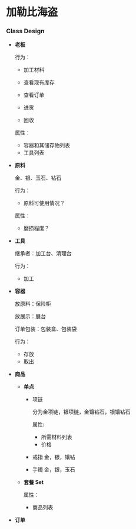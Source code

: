 # 加勒比海盗

### Class Design

- **老板**

	行为：

	- 加工材料

	- 查看现有库存
	- 查看订单
	- 进货
	- 回收

	属性：

	- 容器和其储存物列表
	- 工具列表

- **原料**

	金、银、玉石、钻石

	行为：

	- 原料可使用情况？

	属性：

	- 磨损程度？

- **工具**

  继承者：加工台、清理台

  行为：

  - 加工

- **容器**

	放原料：保险柜

	放展示：展台

	订单包装：包装盒、包装袋

	行为：

	- 存放
	- 取出

- **商品**

	- **单点**

		- 项链

			分为金项链，银项链，金镶钻石，银镶钻石

			属性:

			+ 所需材料列表
			+ 价格

		- 戒指
			金，银，镶钻

		- 手镯
			金，银，玉石

	- **套餐 Set**

		属性：

		- 商品列表

* **订单**
